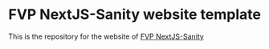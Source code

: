 # FVP NextJS-Sanity website template

This is the repository for the website of [FVP NextJS-Sanity](https://sanity-www.now.sh/)
